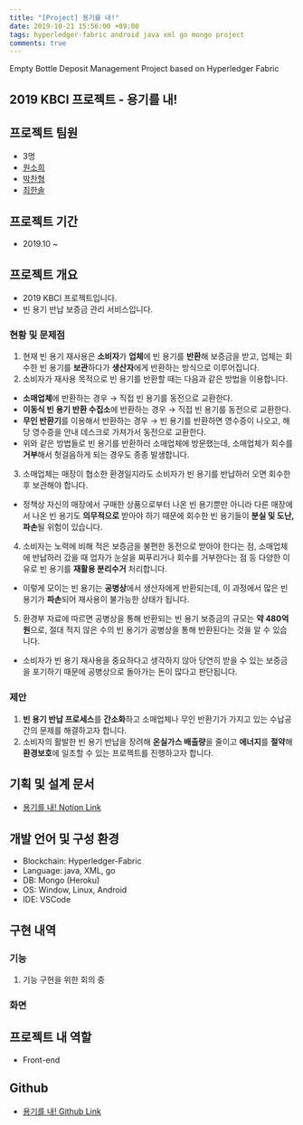 ```yaml
---
title: "[Project] 용기를 내!"
date: 2019-10-21 15:56:00 +09:00
tags: hyperledger-fabric android java xml go mongo project
comments: true
---
```


Empty Bottle Deposit Management Project based on Hyperledger Fabric

## 2019 KBCI 프로젝트 - 용기를 내!

## 프로젝트 팀원
- 3명
- [원소희](https://github.com/infiduk)
- [박찬형](https://github.com/ch-4ml)
- [최한솔](https://github.com/9992)

## 프로젝트 기간
- 2019.10 ~

## 프로젝트 개요
- 2019 KBCI 프로젝트입니다.
- 빈 용기 반납 보증금 관리 서비스입니다.

### 현황 및 문제점
1. 현재 빈 용기 재사용은 **소비자**가 **업체**에 빈 용기를 **반환**해 보증금을 받고, 업체는 회수한 빈 용기를 **보관**하다가 **생산자**에게 반환하는 방식으로 이루어집니다.
2. 소비자가 재사용 목적으로 빈 용기를 반환할 때는 다음과 같은 방법을 이용합니다.
  - **소매업체**에 반환하는 경우 → 직접 빈 용기를 동전으로 교환한다.
  - **이동식 빈 용기 반환 수집소**에 반환하는 경우 → 직접 빈 용기를 동전으로 교환한다.
  - **무인 반환기**를 이용해서 반환하는 경우 → 빈 용기를 반환하면 영수증이 나오고, 해당 영수증을 안내 데스크로 가져가서 동전으로 교환한다.
  - 위와 같은 방법들로 빈 용기를 반환하러 소매업체에 방문했는데, 소매업체가 회수를 **거부**해서 헛걸음하게 되는 경우도 종종 발생합니다.
3. 소매업체는 매장이 협소한 환경일지라도 소비자가 빈 용기를 반납하러 오면 회수한 후 보관해야 합니다.
  - 정책상 자신의 매장에서 구매한 상품으로부터 나온 빈 용기뿐만 아니라 다른 매장에서 나온 빈 용기도 **의무적으로** 받아야 하기 때문에 회수한 빈 용기들이 **분실 및 도난, 파손**될 위험이 있습니다.
4. 소비자는 노력에 비해 적은 보증금을 불편한 동전으로 받아야 한다는 점, 소매업체에 반납하러 갔을 때 업자가 눈살을 찌푸리거나 회수를 거부한다는 점 등 다양한 이유로 빈 용기를 **재활용 분리수거** 처리합니다.
  - 이렇게 모이는 빈 용기는 **공병상**에서 생산자에게 반환되는데, 이 과정에서 많은 빈 용기가 **파손**되어 재사용이 불가능한 상태가 됩니다.
5. 환경부 자료에 따르면 공병상을 통해 반환되는 빈 용기 보증금의 규모는 **약 480억 원**으로, 절대 적지 않은 수의 빈 용기가 공병상을 통해 반환된다는 것을 알 수 있습니다.
  - 소비자가 빈 용기 재사용을 중요하다고 생각하지 않아 당연히 받을 수 있는 보증금을 포기하기 때문에 공병상으로 돌아가는 돈이 많다고 판단됩니다.

### 제안
1. **빈 용기 반납 프로세스**를 **간소화**하고 소매업체나 무인 반환기가 가지고 있는 수납공간의 문제를 해결하고자 합니다.
2. 소비자의 활발한 빈 용기 반납을 장려해 **온실가스 배출량**을 줄이고 **에너지**를 **절약**해 **환경보호**에 일조할 수 있는 프로젝트를 진행하고자 합니다.

## 기획 및 설계 문서
- [용기를 내! Notion Link](https://www.notion.so/ilovekakao/bf269bb2defd413fad042b6e65b37d41)

## 개발 언어 및 구성 환경
- Blockchain: Hyperledger-Fabric
- Language: java, XML, go
- DB: Mongo (Heroku)
- OS: Window, Linux, Android
- IDE: VSCode

## 구현 내역

### 기능
1. 기능 구현을 위한 회의 중

### 화면

## 프로젝트 내 역할
- Front-end

## Github
- [용기를 내! Github Link]()